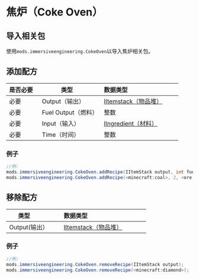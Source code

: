 # 焦炉（Coke Oven）

## 导入相关包
使用`mods.immersiveengineering.CokeOven`以导入焦炉相关包。

## 添加配方
|是否必要   |类型      	|数据类型                                			 |
|----------|------------|----------------------------------------------------|
|必要      |Output（输出）  	|[IItemstack（物品堆）](/Vanilla/Items/IItemStack/)  			 |
|必要      |Fuel Output（燃料） |整数  										 |
|必要      |Input（输入）    	|[IIngredient（材料）](/Vanilla/Variable_Types/IIngredient/)  |
|必要      |Time（时间）    	|整数  			 							 	 |

### 例子
```JAVA
//例:
mods.immersiveengineering.CokeOven.addRecipe(IItemStack output, int fuelOutput, IIngredient input, int time);
mods.immersiveengineering.CokeOven.addRecipe(<minecraft:coal>, 2, <ore:logWood>, 2000);
```


## 移除配方
|类型              |数据类型                                     |
|------------------|---------------------------------------------------|
|Output(输出）      |[IItemstack（物品堆）](/Vanilla/Items/IItemStack/)          |

### 例子
```JAVA
//例:
mods.immersiveengineering.CokeOven.removeRecipe(IItemStack output);
mods.immersiveengineering.CokeOven.removeRecipe(<minecraft:diamond>);
```
